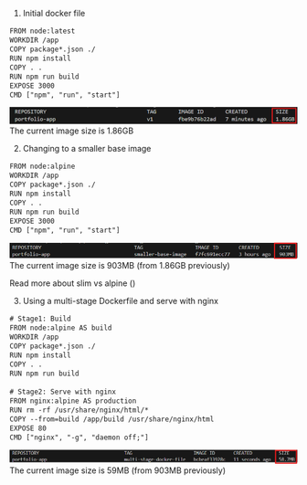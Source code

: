 1. Initial docker file
```
FROM node:latest
WORKDIR /app
COPY package*.json ./
RUN npm install
COPY . .
RUN npm run build
EXPOSE 3000
CMD ["npm", "run", "start"]
```

![alt text](doc_img/img1.png)
The current image size is 1.86GB

2. Changing to a smaller base image
```
FROM node:alpine
WORKDIR /app
COPY package*.json ./
RUN npm install
COPY . .
RUN npm run build
EXPOSE 3000
CMD ["npm", "run", "start"]

```
![alt text](doc_img/img2.png)
The current image size is 903MB (from 1.86GB previously)

Read more about slim vs alpine ()


3. Using a multi-stage Dockerfile and serve with nginx
```
# Stage1: Build
FROM node:alpine AS build
WORKDIR /app
COPY package*.json ./
RUN npm install
COPY . .
RUN npm run build

# Stage2: Serve with nginx
FROM nginx:alpine AS production
RUN rm -rf /usr/share/nginx/html/*
COPY --from=build /app/build /usr/share/nginx/html
EXPOSE 80
CMD ["nginx", "-g", "daemon off;"]
```

![alt text](doc_img/img3.png)
The current image size is 59MB (from 903MB previously)